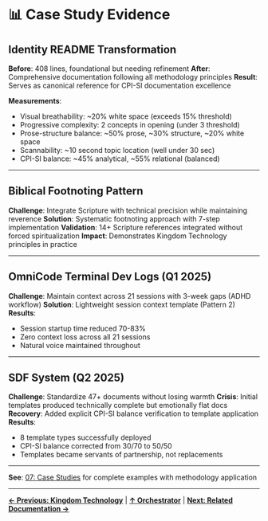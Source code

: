 # 📊 Case Study Evidence

## Identity README Transformation

**Before**: 408 lines, foundational but needing refinement
**After**: Comprehensive documentation following all methodology principles
**Result**: Serves as canonical reference for CPI-SI documentation excellence

**Measurements**:
- Visual breathability: ~20% white space (exceeds 15% threshold)
- Progressive complexity: 2 concepts in opening (under 3 threshold)
- Prose-structure balance: ~50% prose, ~30% structure, ~20% white space
- Scannability: ~10 second topic location (well under 30 sec)
- CPI-SI balance: ~45% analytical, ~55% relational (balanced)

---

## Biblical Footnoting Pattern

**Challenge**: Integrate Scripture with technical precision while maintaining reverence
**Solution**: Systematic footnoting approach with 7-step implementation
**Validation**: 14+ Scripture references integrated without forced spiritualization
**Impact**: Demonstrates Kingdom Technology principles in practice

---

## OmniCode Terminal Dev Logs (Q1 2025)

**Challenge**: Maintain context across 21 sessions with 3-week gaps (ADHD workflow)
**Solution**: Lightweight session context template (Pattern 2)
**Results**:
- Session startup time reduced 70-83%
- Zero context loss across all 21 sessions
- Natural voice maintained throughout

---

## SDF System (Q2 2025)

**Challenge**: Standardize 47+ documents without losing warmth
**Crisis**: Initial templates produced technically complete but emotionally flat docs
**Recovery**: Added explicit CPI-SI balance verification to template application
**Results**:
- 8 template types successfully deployed
- CPI-SI balance corrected from 30/70 to 50/50
- Templates became servants of partnership, not replacements

---

**See**: [07: Case Studies](../07-case-studies.md) for complete examples with methodology application

---

**[← Previous: Kingdom Technology](00-6-kingdom-technology.md)** | **[↑ Orchestrator](00-documentation-methodology.md)** | **[Next: Related Documentation →](00-8-related-docs.md)**
